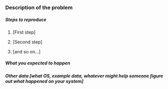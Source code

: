 ### Description of the problem



##### Steps to reproduce

1. [First step]

2. [Second step]

3. [and so on...]



##### What you expected to happen



##### Other data [what OS, example data, whatever might help someone figure out what happened on your system] 

